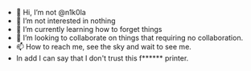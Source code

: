 - 👋 Hi, I’m not @n1k0la
- 👀 I’m not interested in nothing
- 🌱 I’m currently learning how to forget things
- 💞️ I’m looking to collaborate on things that requiring no collaboration.
- 📫 How to reach me, see the sky and wait to see me.
- In add I can say that I don't trust this f****** printer. 

<!---
n1k0la/n1k0la is a ✨ special ✨ repository because its `README.md` (this file) appears on your GitHub profile.
You can click the Preview link to take a look at your changes.
--->
